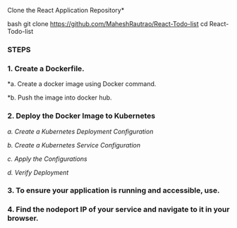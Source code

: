 
Clone the React Application Repository*

bash
git clone https://github.com/MaheshRautrao/React-Todo-list
cd React-Todo-list

### STEPS

### 1. Create a Dockerfile.

   *a. Create a docker image using Docker command.
   
   *b. Push the image into docker hub.



### 2. Deploy the Docker Image to Kubernetes




*a. Create a Kubernetes Deployment Configuration*



*b. Create a Kubernetes Service Configuration*



*c. Apply the Configurations*




*d. Verify Deployment*

### 3. To ensure your application is running and accessible, use.



### 4. Find the nodeport IP of your service and navigate to it in your browser.








